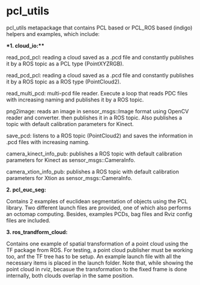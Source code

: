 # pcl_utils 
pcl_utils metapackage that contains PCL based or PCL\_ROS based (indigo) helpers and examples, which include:

__*1. cloud\_io:**__

read\_pcd\_pcl: reading a cloud saved as a .pcd file and constantly publishes it by a ROS topic as a PCL type (PointXYZRGB).


read\_pcd\_pcl: reading a cloud saved as a .pcd file and constantly publishes it by a ROS topic as a ROS type (PointCloud2).


read\_multi\_pcd\: multi-pcd file reader. Execute a loop that reads PDC files with increasing naming and publishes it by a ROS topic.


png2image: reads an image in sensor_msgs::Image format using OpenCV reader and converter. then publishes it in a ROS topic. Also publishes a topic with default calibration parameters for Kinect. 


save\_pcd: listens to a ROS topic (PointCloud2) and saves the information in .pcd files with increasing naming.


camera\_kinect\_info\_pub: publishes a ROS topic with default calibration parameters for Kinect as sensor_msgs::CameraInfo. 


camera\_xtion\_info\_pub: publishes a ROS topic with default calibration parameters for Xtion as sensor_msgs::CameraInfo. 


__**2. pcl\_euc\_seg:**__

Contains 2 examples of euclidean segmentation of objects using the PCL library. Two different launch files are provided, one of which also performs an octomap computing. Besides, examples PCDs, bag files and Rviz config files are included.

__**3. ros\_trandform\_cloud:**__

Contains one example of spatial transformation of a point cloud using the TF package from ROS. For testing, a point cloud publisher must be working too, anf the TF tree has to be setup. An example launch file with all the necessary items is placed in the launch folder. Note that, while showing the point cloud in rviz, becasue the transformation to the fixed frame is done internally, both clouds overlap in the same position. 

